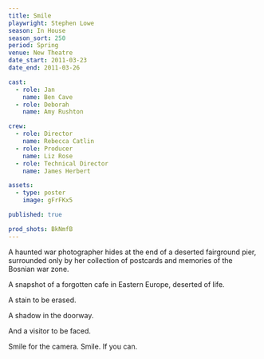 ```yaml
---
title: Smile
playwright: Stephen Lowe
season: In House
season_sort: 250
period: Spring
venue: New Theatre
date_start: 2011-03-23
date_end: 2011-03-26

cast:
  - role: Jan
    name: Ben Cave
  - role: Deborah
    name: Amy Rushton

crew:
  - role: Director
    name: Rebecca Catlin
  - role: Producer
    name: Liz Rose
  - role: Technical Director
    name: James Herbert

assets:
  - type: poster
    image: gFrFKx5

published: true

prod_shots: BkNmfB
---
```


A haunted war photographer hides at the end of a deserted fairground pier, surrounded only by her collection of postcards and memories of the Bosnian war zone.

A snapshot of a forgotten cafe in Eastern Europe, deserted of life.

A stain to be erased.

A shadow in the doorway.

And a visitor to be faced.

Smile for the camera. Smile. If you can.
